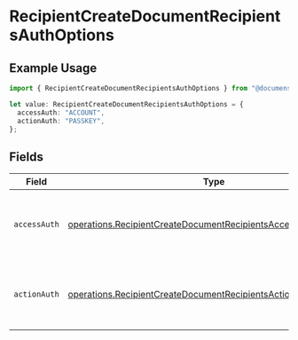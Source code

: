 # RecipientCreateDocumentRecipientsAuthOptions

## Example Usage

```typescript
import { RecipientCreateDocumentRecipientsAuthOptions } from "@documenso/sdk-typescript/models/operations";

let value: RecipientCreateDocumentRecipientsAuthOptions = {
  accessAuth: "ACCOUNT",
  actionAuth: "PASSKEY",
};
```

## Fields

| Field                                                                                                                                            | Type                                                                                                                                             | Required                                                                                                                                         | Description                                                                                                                                      |
| ------------------------------------------------------------------------------------------------------------------------------------------------ | ------------------------------------------------------------------------------------------------------------------------------------------------ | ------------------------------------------------------------------------------------------------------------------------------------------------ | ------------------------------------------------------------------------------------------------------------------------------------------------ |
| `accessAuth`                                                                                                                                     | [operations.RecipientCreateDocumentRecipientsAccessAuthResponse](../../models/operations/recipientcreatedocumentrecipientsaccessauthresponse.md) | :heavy_check_mark:                                                                                                                               | The type of authentication required for the recipient to access the document.                                                                    |
| `actionAuth`                                                                                                                                     | [operations.RecipientCreateDocumentRecipientsActionAuthResponse](../../models/operations/recipientcreatedocumentrecipientsactionauthresponse.md) | :heavy_check_mark:                                                                                                                               | The type of authentication required for the recipient to sign the document.                                                                      |